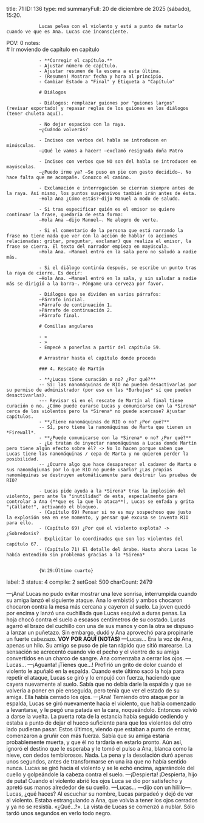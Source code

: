 title:          71
ID:             136
type:           md
summaryFull:    20 de diciembre de 2025 (sábado), 15:20.
                
                Lucas pelea con el violento y está a punto de matarlo cuando ve que es Ana. Lucas cae inconsciente.
POV:            0
notes:          
                # Ir moviendo de capítulo en capítulo
                
                - **Corregir el capítulo.**
                - Ajustar número de capítulo.
                - Ajustar resumen de la escena a esta última.
                - (Resumen) Mostrar fecha y hora al principio.
                - Cambiar Estado a "Final" y Etiqueta a "Capítulo"
                
                # Diálogos
                
                - Diálogos: remplazar guiones por "guiones largos" (revisar exportado) y repasar reglas de los guiones en los diálogos (tener chuleta aquí).
                
                - No dejar espacios con la raya.
                —¿Cuándo volverás?
                
                - Incisos con verbos del habla se introducen en minúsculas.
                —¡Qué le vamos a hacer! —exclamó resignada doña Patro
                
                - Incisos con verbos que NO son del habla se introducen en mayúsculas.
                —¿Puedo irme ya? —Se puso en pie con gesto decidido—. No hace falta que me acompañe. Conozco el camino.
                
                - Exclamación e interrogación se cierran siempre antes de la raya. Así mismo, los puntos suspensivos también irán antes de ésta.
                —Hola Ana ¿Cómo estás?—dijo Manuel a modo de saludo.
                
                - Si tras especificar quién es el emisor se quiere continuar la frase, quedaría de esta forma:
                —Hola Ana —dijo Manuel—. Me alegro de verte.
                
                - Si el comentario de la persona que está narrando la frase no tiene nada que ver con la acción de hablar (o acciones relacionadas: gritar, preguntar, exclamar) que realiza el emisor, la frase se cierra. El texto del narrador empieza en mayúscula.
                —Hola Ana. —Manuel entró en la sala pero no saludó a nadie más.
                
                - Si el diálogo continúa después, se escribe un punto tras la raya de cierre. Es decir:
                —Hola Ana. —Manuel entró en la sala, y sin saludar a nadie más se dirigió a la barra—. Póngame una cerveza por favor.
                
                - Diálogos que se dividen en varios párrafos:
                —Párrafo inicial.
                »Párrafo de continuación 1.
                »Párrafo de continuación 2.
                »Párrafo final.
                
                # Comillas angulares
                
                - «
                - »
                - Empecé a ponerlas a partir del capítulo 59.
                
                # Arrastrar hasta el capítulo donde proceda
                
                ### 4. Rescate de Martín
                
                - **¿Lucas tiene curación o no? ¿Por qué?**
                -- Sí: las nanomáquinas de RIO no pueden desactivarlas por su permiso de administrador (por eso en las *Burbujas* sí que pueden desactivarlas).
                --- Revisar si en el rescate de Martín al final tiene curación o no. ¿Cómo puede curarse Lucas y comunicarse con la *Sirena* cerca de los violentos pero la *Sirena* no puede acercase? Ajustar capítulos.
                - **¿Tiene nanomáquinas de RIO o no? ¿Por qué?**
                -- Sí, pero tiene la nanomáquinas de Marta que tienen un *Firewall*.
                - **¿Puede comunicarse con la *Sirena* o no? ¿Por qué?**
                - ¿Le tratan de inyectar nanomáquinas a Lucas donde Martín pero tiene algún efecto sobre él? -> No lo hacen porque saben que Lucas tiene las nanomáquinas / cepa de Marta y no quieren perder la posibilidad.
                -- ¿Ocurre algo que hace desaparecer el cadaver de Marta o sus nanomáqiunas por lo que RIO no puede usarlo? ¿Las propias nanomáquinas se destruyen automáticamente para destruir las pruebas de RIO?
                
                - Lucas pide ayuda a la *Sirena* tras la implosión del violento, pero ante la "inutilidad" de esta, especialmente para controlar a Ana (**que es la que lo ataca**), Lucas se enfada y grita "¡Cállate!", activando el bloqueo.
                - (Capítulo 69) Pensar si no es muy sospechoso que justo la explosión sea en ese momento, y pensar qué excusa se inventa RIO para ello.
                - (Capítulo 69) ¿Por qué el violento explota? -> ¿Sobredosis?
                - Explicitar lo coordinados que son los violentos del capítulo 67.
                - (Capítulo 71) El detalle del árabe. Hasta ahora Lucas lo había entendido sin problemas gracias a la *Sirena*
                
                
                {W:29:Último cuarto}
label:          3
status:         4
compile:        2
setGoal:        500
charCount:      2479


—¡Ana!
Lucas no pudo evitar mostrar una leve sonrisa, interrumpida cuando su amiga lanzó el siguiente ataque.
Ana lo embistió y ambos chocaron chocaron contra la mesa más cercana y cayeron al suelo. La joven quedó por encima y lanzó una cuchillada que Lucas esquivó a duras penas.
La hoja chocó contra el suelo a escasos centímetros de su costado. Lucas agarró el brazo del cuchillo con una de sus manos y con la otra se dispuso a lanzar un puñetazo.
Sin embargo, dudó y Ana aprovechó para propinarle un fuerte cabezazo.
**VOY POR AQUÍ (NOTAS)**
—Lucas...
Era la voz de Ana, apenas un hilo.
Su amigo se puso de pie tan rápido que sitió marearse. La sensación se acrecentó cuando vio el pecho y el vientre de su amiga convertidos en un charco de sangre.
Ana comenzaba a cerrar los ojos.
—Lucas...
—¡Aguanta! ¡Tienes que...!
Profirió un grito de dolor cuando el violento le apuñaló en la espalda. Cuando este último sacó la hoja para repetir el ataque, Lucas se giró y lo empujó con fuerza, haciendo que cayera nuevamente al suelo.
Sabía que no debía darle la espalda y que se volvería a poner en pie enseguida, pero tenía que ver el estado de su amiga.
Ella había cerrado los ojos.
—¡Ana!
Temiendo otro ataque por la espalda, Lucas se giró nuevamente hacia el violento, que había comenzado a levantarse, y le pegó una patada en la cara, noqueándolo.
Entonces volvió a darse la vuelta. La puerta rota de la estancia había seguido cediendo y estaba a punto de dejar el hueco suficiente para que los violentos del otro lado pudieran pasar. Estos últimos, viendo que estaban a punto de entrar, comenzaron a gruñir con más fuerza.
Sabía que su amiga estaría probablemente muerta, y que él no tardaría en estarlo pronto. Aún así, ignoró el destino que le esperaba y le tomó el pulso a Ana, blanca como la nieve, con dedos temblorosos.
Nada.
La pena y la desolación duró apenas unos segundos, antes de transformarse en una ira que no había sentido nunca. Lucas se giró hacia el violento y se le echó encima, agarrándolo del cuello y golpeándole la cabeza contra el suelo.
—¡Despierta! ¡Despierta, hijo de puta!
Cuando el violento abrió los ojos Luca se dio por satisfecho y apretó sus manos alrededor de su cuello.
—Lucas... —dijo con un hilillo—. Lucas, ¿qué haces?
Al escuchar su nombre, Lucas parpadeó y dejó de ver al violento.
Estaba estrangulando a Ana, que volvía a tener los ojos cerrados y ya no se resistía.
«¿Qué...?».
La vista de Lucas se comenzó a nublar. Sólo tardó unos segundos en verlo todo negro.